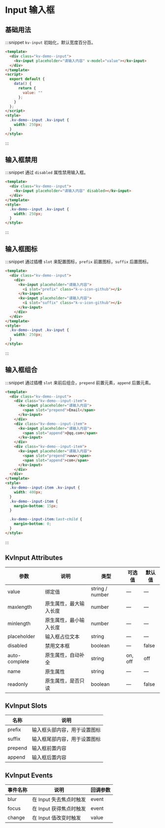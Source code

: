 # Input 输入框

## 基础用法

:::snippet `kv-input` 初始化，默认宽度百分百。

```html
<template>
  <div class="kv-demo--input">
    <kv-input placeholder="请输入内容" v-model="value"></kv-input>
  </div>
</template>
<script>
  export default {
    data() {
      return {
        value: ""
      };
    }
  };
</script>
<style>
  .kv-demo--input .kv-input {
    width: 250px;
  }
</style>
```

:::

## 输入框禁用

:::snippet 通过 `disabled` 属性禁用输入框。

```html
<template>
  <div class="kv-demo--input">
    <kv-input placeholder="请输入内容" disabled></kv-input>
  </div>
</template>
<style>
  .kv-demo--input .kv-input {
    width: 250px;
  }
</style>
```

:::

## 输入框图标

:::snippet 通过插槽 `slot` 来配置图标，`prefix` 前置图标，`suffix` 后置图标。

```html
<template>
  <div class="kv-demo--input">
    <div>
      <kv-input placeholder="请输入内容">
        <i slot="prefix" class="k-v-icon-github"></i>
      </kv-input>
      <kv-input placeholder="请输入内容">
        <i slot="suffix" class="k-v-icon-github"></i>
      </kv-input>
    </div>
  </div>
</template>
<style>
  .kv-demo--input .kv-input {
    width: 250px;
  }
</style>
```

:::

## 输入框组合

:::snippet 通过插槽 `slot` 来前后组合，`prepend` 前置元素，`append` 后置元素。

```html
<template>
  <div class="kv-demo--input">
    <div class="kv-demo--input-item">
      <kv-input placeholder="请输入内容">
        <span slot="prepend">Email</span>
      </kv-input>
    </div>
    <div class="kv-demo--input-item">
      <kv-input placeholder="请输入内容">
        <span slot="append">@qq.com</span>
      </kv-input>
    </div>
    <div class="kv-demo--input-item">
      <kv-input placeholder="请输入内容">
        <span slot="prepend">www</span>
        <span slot="append">com</span>
      </kv-input>
    </div>
  </div>
</template>
<style>
  .kv-demo--input-item .kv-input {
    width: 400px;
  }
  .kv-demo--input-item {
    margin-bottom: 15px;
  }

  .kv-demo--input-item:last-child {
    margin-bottom: 0;
  }
</style>
```

:::

## KvInput Attributes

| 参数          | 说明                   | 类型            | 可选值  | 默认值 |
| ------------- | ---------------------- | --------------- | ------- | ------ |
| value         | 绑定值                 | string / number | —       | —      |
| maxlength     | 原生属性，最大输入长度 | number          | —       | —      |
| minlength     | 原生属性，最小输入长度 | number          | —       | —      |
| placeholder   | 输入框占位文本         | string          | —       | —      |
| disabled      | 禁用文本框             | boolean         | —       | false  |
| auto-complete | 原生属性，自动补全     | string          | on, off | off    |
| name          | 原生属性               | string          | —       | —      |
| readonly      | 原生属性，是否只读     | boolean         | —       | false  |

## KvInput Slots

| 名称    | 说明                         |
| ------- | ---------------------------- |
| prefix  | 输入框头部内容，用于设置图标 |
| suffix  | 输入框尾部内容，用于设置图标 |
| prepend | 输入框前置内容               |
| append  | 输入框后置内容               |

## KvInput Events

| 事件名称 | 说明                    | 回调参数 |
| -------- | ----------------------- | -------- |
| blur     | 在 Input 失去焦点时触发 | event    |
| focus    | 在 Input 获得焦点时触发 | event    |
| change   | 在 Input 值改变时触发   | value    |
